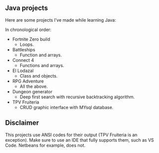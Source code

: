 ## Java projects

Here are some projects I’ve made while learning Java:



In chronological order:
- Fortnite Zero build 
    - Loops.
- Battleships 
    - Function and arrays.
- Connect 4 
    - Functions and arrays.
- El Lodazal 
    - Class and objects.
- RPG Adventure 
    - All the above.
- Dungeon generator 
    - Deep first search with recursive backtracking algorithm.
- TPV Fruiteria
    - CRUD graphic interface with MYsql database.

## Disclaimer

This projects use ANSI codes for their output (TPV Fruiteria is an exception). Make sure to use an IDE that fully supports them, such as VS Code. 
Netbeans for example, does not.




